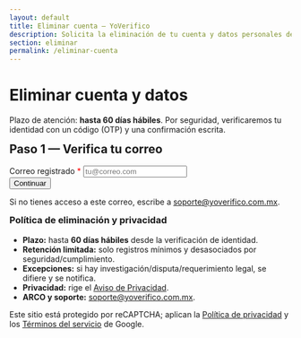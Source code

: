 ```yaml
---
layout: default
title: Eliminar cuenta — YoVerifico
description: Solicita la eliminación de tu cuenta y datos personales de YoVerifico.
section: eliminar
permalink: /eliminar-cuenta
---
```


<style>
  .hide { display: none !important; }
  /* (Opcional) pequeños estilos para el demo */
  .ok{color:#0f766e}.err{color:#b91c1c}
</style>

<main class="container" style="max-width:760px">
  <h1>Eliminar cuenta y datos</h1>
  <p class="muted">Plazo de atención: <strong>hasta 60 días hábiles</strong>. Por seguridad, verificaremos tu identidad con un código (OTP) y una confirmación escrita.</p>

  <!-- Paso 1: correo -->
  <section id="step1" class="card">
    <h2 style="margin-top:0">Paso 1 — Verifica tu correo</h2>
    <div class="field">
      <label for="email">Correo registrado <span style="color:red">*</span></label>
      <input id="email" type="email" placeholder="tu@correo.com" autocomplete="email" required />
    </div>
    <div class="actions">
      <button id="btnStep1">Continuar</button>
      <span id="status1" role="status" aria-live="polite"></span>
    </div>
    <p class="helper">Si no tienes acceso a este correo, escribe a <a href="mailto:soporte@yoverifico.com.mx">soporte@yoverifico.com.mx</a>.</p>
  </section>

  <!-- Paso 2: enviar OTP -->
  <section id="step2" class="card hide">
    <h2 style="margin-top:0">Paso 2 — Solicita tu código</h2>
    <p class="muted">Enviaremos un código (OTP) a tu correo.</p>
    <div class="actions">
      <button id="btnStep2">Enviar código</button>
      <span id="status2" role="status" aria-live="polite"></span>
    </div>
  </section>

  <!-- Paso 3: validar OTP -->
  <section id="step3" class="card hide">
    <h2 style="margin-top:0">Paso 3 — Verifica el código</h2>
    <div class="field">
      <label for="otp">Código recibido (OTP) <span style="color:red">*</span></label>
      <input id="otp" type="text" inputmode="numeric" placeholder="Ingresa el código" />
    </div>
    <div class="actions">
      <button id="btnStep3">Validar código</button>
      <span id="status3" role="status" aria-live="polite"></span>
    </div>
  </section>

  <!-- Paso 4: confirmación escrita -->
  <section id="step4" class="card hide">
    <h2 style="margin-top:0">Paso 4 — Confirmación final</h2>
    <p>Escribe exactamente la siguiente frase para confirmar:</p>
    <p class="helper" id="confirmPhrasePreview" style="background:#F1F5F9;border:1px solid #E5E7EB;padding:8px;border-radius:8px"></p>

    <div class="field">
      <label for="confirmPhrase">Frase de confirmación <span style="color:red">*</span></label>
      <input id="confirmPhrase" type="text" placeholder="Escribe la frase exacta" />
    </div>

    <div class="field">
      <input id="consent" type="checkbox" />
      <label for="consent">Confirmo que deseo eliminar de forma permanente mi cuenta y datos asociados.</label>
    </div>

    <div class="actions">
      <button id="btnStep4">Confirmar eliminación</button>
      <span id="status4" role="status" aria-live="polite"></span>
    </div>
  </section>

  <!-- Final -->
  <section id="done" class="card hide">
    <h2 style="margin-top:0">Listo</h2>
    <p class="ok"><strong>Tu cuenta ha sido eliminada satisfactoriamente.</strong></p>
    <p class="legal">
      Conservaremos registros mínimos y desasociados por motivos de seguridad/cumplimiento, conforme a nuestro
      <a href="/politicas-privacidad">Aviso de Privacidad</a>. Si requieres soporte adicional, escribe a
      <a href="mailto:soporte@yoverifico.com.mx">soporte@yoverifico.com.mx</a>.
    </p>
  </section>

  <section class="card">
    <h3 style="margin-top:0">Política de eliminación y privacidad</h3>
    <ul>
      <li><strong>Plazo:</strong> hasta <strong>60 días hábiles</strong> desde la verificación de identidad.</li>
      <li><strong>Retención limitada:</strong> solo registros mínimos y desasociados por seguridad/cumplimiento.</li>
      <li><strong>Excepciones:</strong> si hay investigación/disputa/requerimiento legal, se difiere y se notifica.</li>
      <li><strong>Privacidad:</strong> rige el <a href="/politicas-privacidad">Aviso de Privacidad</a>.</li>
      <li><strong>ARCO y soporte:</strong> <a href="mailto:soporte@yoverifico.com.mx">soporte@yoverifico.com.mx</a>.</li>
    </ul>
    <p class="helper">Este sitio está protegido por reCAPTCHA; aplican la
      <a href="https://policies.google.com/privacy" target="_blank" rel="noopener">Política de privacidad</a> y los
      <a href="https://policies.google.com/terms" target="_blank" rel="noopener">Términos del servicio</a> de Google.</p>
  </section>
</main>

<!-- reCAPTCHA v3 -->
<script src="https://www.google.com/recaptcha/api.js?render=TU_SITE_KEY"></script>

<script>
(function(){
  const API_BASE = 'https://api.yoverifico.com.mx';
  const SITE_KEY = 'TU_SITE_KEY';
  const $ = s => document.querySelector(s);
  const show = (s,on=true)=>{const n=$(s); if(n) n.classList.toggle('hide', !on);};
  const disable = (s,on=true)=>{const n=$(s); if(n) n.disabled=on;};
  const txt = (s,m,ok)=>{const n=$(s); if(!n) return; n.textContent=m||''; n.className = ok===undefined ? '' : (ok?'ok':'err');};
  const scrollTo = (s)=>{ const n=$(s); if(n) n.scrollIntoView({behavior:'smooth', block:'start'}); };

  let emailCache='', ticketCache='';
  const phraseFor = (e)=>`Confirmo que deseo eliminar la cuenta ${e}`;
  const updatePhrasePreview=()=>{$('#confirmPhrasePreview').textContent=phraseFor(emailCache);};

  function v3(action){
    return new Promise((res,rej)=>{
      if(!window.grecaptcha) return rej(new Error('reCAPTCHA no cargó'));
      grecaptcha.ready(()=>grecaptcha.execute(SITE_KEY,{action}).then(res).catch(rej));
    });
  }

  // Paso 1 — existe-correo
  $('#btnStep1').addEventListener('click', async ()=>{
    const email = $('#email').value.trim();
    if(!email){ txt('#status1','Ingresa tu correo.', false); return; }
    disable('#btnStep1', true); txt('#status1','Verificando…', true);
    try{
      const captcha = await v3('existe_correo');
      const resp = await fetch(`${API_BASE}/api/auth/existe-correo`,{
        method:'POST', headers:{'Content-Type':'application/json'},
        body: JSON.stringify({ email, captcha })
      });
      const data = await resp.json().catch(()=>({}));
      if(!resp.ok){
        if(resp.status===404 || data.exists===false){
          txt('#status1','No existe un usuario registrado con ese correo.', false);
          return;
        }
        throw new Error(data.message || 'Error al verificar');
      }
      if(data.exists===false){
        txt('#status1','No existe un usuario registrado con ese correo.', false);
        return;
      }
      emailCache = email; updatePhrasePreview();
      txt('#status1','Correo verificado.', true);
      show('#step2', true); show('#step1', false);  // ← oculta Paso 1
      scrollTo('#step2');
    }catch(e){ txt('#status1', e.message || 'No se pudo verificar.', false); }
    finally{ disable('#btnStep1', false); }
  });

  // Paso 2 — solicitar OTP
  $('#btnStep2').addEventListener('click', async ()=>{
    if(!emailCache){ txt('#status2','Ingresa tu correo primero.', false); return; }
    disable('#btnStep2', true); txt('#status2','Enviando código…', true);
    try{
      const captcha = await v3('otp_request');
      const resp = await fetch(`${API_BASE}/api/usuario/account/delete/otp/request`,{
        method:'POST', headers:{'Content-Type':'application/json'},
        body: JSON.stringify({ email: emailCache, captcha })
      });
      const data = await resp.json().catch(()=>({}));
      if(!resp.ok){ throw new Error(data.message || 'Error al solicitar código'); }
      txt('#status2','Código enviado. Revisa tu bandeja.', true);
      show('#step3', true); show('#step2', false);  // ← oculta Paso 2
      scrollTo('#step3');
    }catch(e){ txt('#status2', e.message || 'No se pudo enviar el código.', false); }
    finally{ disable('#btnStep2', false); }
  });

  // Paso 3 — verificar OTP
  $('#btnStep3').addEventListener('click', async ()=>{
    const otp = $('#otp').value.trim();
    if(!otp){ txt('#status3','Ingresa el código OTP.', false); return; }
    disable('#btnStep3', true); txt('#status3','Validando código…', true);
    try{
      const captcha = await v3('otp_verify');
      const resp = await fetch(`${API_BASE}/api/usuario/account/delete/otp/verify`,{
        method:'POST', headers:{'Content-Type':'application/json'},
        body: JSON.stringify({ email: emailCache, otp, captcha })
      });
      const data = await resp.json().catch(()=>({}));
      if(!resp.ok){ throw new Error(data.message || 'Código inválido o expirado'); }
      ticketCache = data.ticket || (data.result && data.result.ticket) || '';
      if(!ticketCache) throw new Error('No se recibió ticket');
      txt('#status3','Código verificado.', true);
      show('#step4', true); show('#step3', false);  // ← oculta Paso 3
      scrollTo('#step4');
    }catch(e){ txt('#status3', e.message || 'No se pudo verificar el código.', false); }
    finally{ disable('#btnStep3', false); }
  });

  // Paso 4 — confirmación final
  $('#btnStep4').addEventListener('click', async ()=>{
    const must = phraseFor(emailCache);
    const phrase = $('#confirmPhrase').value.trim();
    if(phrase !== must){ txt('#status4','La frase no coincide exactamente.', false); return; }
    if(!$('#consent').checked){ txt('#status4','Debes marcar el consentimiento.', false); return; }
    if(!ticketCache){ txt('#status4','No hay ticket válido.', false); return; }
    disable('#btnStep4', true); txt('#status4','Confirmando…', true);
    try{
      const captcha = await v3('delete_confirm');
      const resp = await fetch(`${API_BASE}/api/usuario/account/delete/confirm`,{
        method:'POST', headers:{'Content-Type':'application/json'},
        body: JSON.stringify({ ticket: ticketCache, captcha })
      });
      const data = await resp.json().catch(()=>({}));
      if(!resp.ok){ throw new Error(data.message || 'Error al confirmar'); }
      // Pantalla final
      show('#step1', false); show('#step2', false); show('#step3', false); show('#step4', false);
      show('#done', true);
      scrollTo('#done');
    }catch(e){ txt('#status4', e.message || 'No se pudo confirmar la solicitud.', false); }
    finally{ disable('#btnStep4', false); }
  });
})();
</script>
